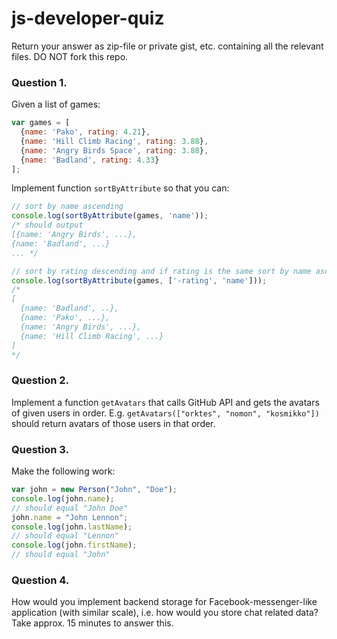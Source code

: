 js-developer-quiz
=================
Return your answer as zip-file or private gist, etc. containing all the relevant files. DO NOT fork this repo.

### Question 1.

Given a list of games:

```js
var games = [
  {name: 'Pako', rating: 4.21},
  {name: 'Hill Climb Racing', rating: 3.88},
  {name: 'Angry Birds Space', rating: 3.88},
  {name: 'Badland', rating: 4.33}
];

```

Implement function `sortByAttribute` so that you can:

```js
// sort by name ascending
console.log(sortByAttribute(games, 'name'));
/* should output
[{name: 'Angry Birds', ...},
{name: 'Badland', ...}
... */
```

```js
// sort by rating descending and if rating is the same sort by name ascending
console.log(sortByAttribute(games, ['-rating', 'name']));
/*
[
  {name: 'Badland', ..},
  {name: 'Pako', ...},
  {name: 'Angry Birds', ...},
  {name: 'Hill Climb Racing', ...}
]
*/
```

### Question 2.

Implement a function `getAvatars` that calls GitHub API and gets the avatars of given users in order. E.g.
`getAvatars(["orktes", "nomon", "kosmikko"])` should return avatars of those users in that order. 


### Question 3.

Make the following work:
```js
var john = new Person("John", "Doe");
console.log(john.name);
// should equal "John Doe"
john.name = "John Lennon";
console.log(john.lastName);
// should equal "Lennon"
console.log(john.firstName);
// should equal "John"
```


### Question 4.

How would you implement backend storage for Facebook-messenger-like application (with similar scale), i.e. how would you store chat related data?
Take approx. 15 minutes to answer this.
